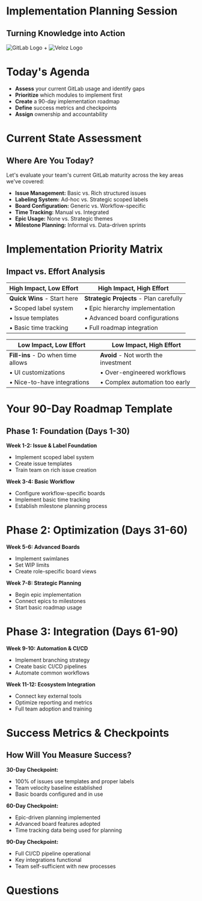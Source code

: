 # Implementation Planning Session

## Turning Knowledge into Action

![GitLab Logo](https://about.gitlab.com/images/press/logo/png/gitlab-icon-rgb.png) + ![Veloz Logo](https://img1.wsimg.com/isteam/ip/55a4d049-b669-44b1-befb-5cbb852ac163/Veloz-Logo.svg/:/rs=w:59,h:59,cg:true,m/cr=w:59,h:59/qt=q:100/ll)


# Today's Agenda

* **Assess** your current GitLab usage and identify gaps
* **Prioritize** which modules to implement first
* **Create** a 90-day implementation roadmap
* **Define** success metrics and checkpoints
* **Assign** ownership and accountability

# Current State Assessment

## Where Are You Today?

Let's evaluate your team's current GitLab maturity across the key areas we've covered:

* **Issue Management:** Basic vs. Rich structured issues
* **Labeling System:** Ad-hoc vs. Strategic scoped labels
* **Board Configuration:** Generic vs. Workflow-specific
* **Time Tracking:** Manual vs. Integrated
* **Epic Usage:** None vs. Strategic themes
* **Milestone Planning:** Informal vs. Data-driven sprints

# Implementation Priority Matrix

## Impact vs. Effort Analysis

| High Impact, Low Effort | High Impact, High Effort |
|-------------------------|---------------------------|
| **Quick Wins** - Start here | **Strategic Projects** - Plan carefully |
| • Scoped label system | • Epic hierarchy implementation |
| • Issue templates | • Advanced board configurations |
| • Basic time tracking | • Full roadmap integration |

| Low Impact, Low Effort | Low Impact, High Effort |
|------------------------|--------------------------|
| **Fill-ins** - Do when time allows | **Avoid** - Not worth the investment |
| • UI customizations | • Over-engineered workflows |
| • Nice-to-have integrations | • Complex automation too early |

# Your 90-Day Roadmap Template

## Phase 1: Foundation (Days 1-30)

**Week 1-2: Issue & Label Foundation**
* Implement scoped label system
* Create issue templates
* Train team on rich issue creation

**Week 3-4: Basic Workflow**
* Configure workflow-specific boards
* Implement basic time tracking
* Establish milestone planning process

# Phase 2: Optimization (Days 31-60)

**Week 5-6: Advanced Boards**
* Implement swimlanes
* Set WIP limits
* Create role-specific board views

**Week 7-8: Strategic Planning**
* Begin epic implementation
* Connect epics to milestones
* Start basic roadmap usage

# Phase 3: Integration (Days 61-90)

**Week 9-10: Automation & CI/CD**
* Implement branching strategy
* Create basic CI/CD pipelines
* Automate common workflows

**Week 11-12: Ecosystem Integration**
* Connect key external tools
* Optimize reporting and metrics
* Full team adoption and training

# Success Metrics & Checkpoints

## How Will You Measure Success?

**30-Day Checkpoint:**
* 100% of issues use templates and proper labels
* Team velocity baseline established
* Basic boards configured and in use

**60-Day Checkpoint:**
* Epic-driven planning implemented
* Advanced board features adopted
* Time tracking data being used for planning

**90-Day Checkpoint:**
* Full CI/CD pipeline operational
* Key integrations functional
* Team self-sufficient with new processes

# Questions
